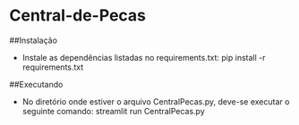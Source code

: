 # Central-de-Pecas

##Instalação
- Instale as dependências listadas no requirements.txt:
pip install -r requirements.txt

##Executando
- No diretório onde estiver o arquivo CentralPecas.py, deve-se executar o seguinte comando:
streamlit run CentralPecas.py
